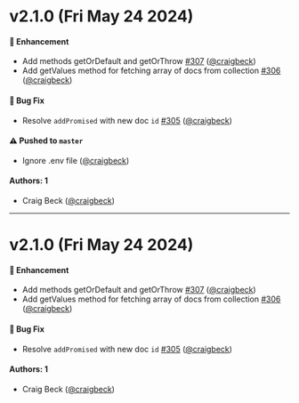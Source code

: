 # v2.1.0 (Fri May 24 2024)

#### 🚀 Enhancement

- Add methods getOrDefault and getOrThrow [#307](https://github.com/derbyjs/racer/pull/307) ([@craigbeck](https://github.com/craigbeck))
- Add getValues method for fetching array of docs from collection [#306](https://github.com/derbyjs/racer/pull/306) ([@craigbeck](https://github.com/craigbeck))

#### 🐛 Bug Fix

- Resolve `addPromised` with new doc `id` [#305](https://github.com/derbyjs/racer/pull/305) ([@craigbeck](https://github.com/craigbeck))

#### ⚠️ Pushed to `master`

- Ignore .env file ([@craigbeck](https://github.com/craigbeck))

#### Authors: 1

- Craig Beck ([@craigbeck](https://github.com/craigbeck))

---

# v2.1.0 (Fri May 24 2024)

#### 🚀 Enhancement

- Add methods getOrDefault and getOrThrow [#307](https://github.com/derbyjs/racer/pull/307) ([@craigbeck](https://github.com/craigbeck))
- Add getValues method for fetching array of docs from collection [#306](https://github.com/derbyjs/racer/pull/306) ([@craigbeck](https://github.com/craigbeck))

#### 🐛 Bug Fix

- Resolve `addPromised` with new doc `id` [#305](https://github.com/derbyjs/racer/pull/305) ([@craigbeck](https://github.com/craigbeck))

#### Authors: 1

- Craig Beck ([@craigbeck](https://github.com/craigbeck))
